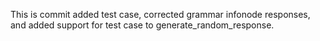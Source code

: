 This is commit added test case, corrected grammar infonode responses, and added support for test case to generate_random_response.